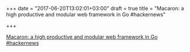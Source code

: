 +++
date = "2017-06-20T13:02:01+03:00"
draft = true
title = "Macaron: a high productive and modular web framework in Go  #hackernews"

+++

<p><a href="https://t.co/1Acd6J8Egf">Macaron: a high productive and modular web framework in Go  #hackernews</a></p>
